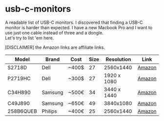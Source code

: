 # usb-c-monitors
A readable list of USB-C monitors. I discovered that finding a USB-C monitor is harder than expected. I have a new Macbook Pro and I want to use just one cable instead of three and a dongle.  
Let's try to list 'em here.

[DISCLAIMER] the Amazon links are affiliate links.

Model | Brand | Cost | Size | Resolution | Link 
-----|-----|-----|-----|-----|-----
S2718D | Dell | ~400$ | 27 | 2560x1440 | [Amazon](https://amzn.to/2zwOsgb)
P2719HC | Dell | ~300$ | 27 | 1920 x 1080 | [Amazon](https://amzn.to/2QsLOlw)
C34H890 | Samsung | ~500€ | 34 | 3440 x 1440 | [Amazon](https://amzn.to/2RI0R8f)
C49J890 | Samsung | ~650€ | 49 | 3840x1080 | [Amazon](https://amzn.to/2B2qzNH)
258B6QUEB | Philips | ~400€ | 25 | 2560x1440 | [Amazon](https://amzn.to/2PqIZN6)
